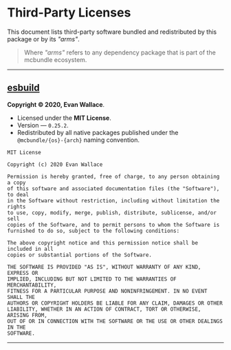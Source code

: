# Third-Party Licenses

This document lists third-party software bundled and redistributed by this package or by its *"arms"*.
> Where *"arms"* refers to any dependency package that is part of the mcbundle ecosystem.

-----------------------------------------------------------------------------------------------------

## [esbuild](https://github.com/evanw/esbuild)

**Copyright © 2020, Evan Wallace**.
- Licensed under the **MIT License**.
- Version — `0.25.2`.
- Redistributed by all native packages published under the `@mcbundle/{os}-{arch}` naming convention.

```
MIT License

Copyright (c) 2020 Evan Wallace

Permission is hereby granted, free of charge, to any person obtaining a copy
of this software and associated documentation files (the "Software"), to deal
in the Software without restriction, including without limitation the rights
to use, copy, modify, merge, publish, distribute, sublicense, and/or sell
copies of the Software, and to permit persons to whom the Software is
furnished to do so, subject to the following conditions:

The above copyright notice and this permission notice shall be included in all
copies or substantial portions of the Software.

THE SOFTWARE IS PROVIDED "AS IS", WITHOUT WARRANTY OF ANY KIND, EXPRESS OR
IMPLIED, INCLUDING BUT NOT LIMITED TO THE WARRANTIES OF MERCHANTABILITY,
FITNESS FOR A PARTICULAR PURPOSE AND NONINFRINGEMENT. IN NO EVENT SHALL THE
AUTHORS OR COPYRIGHT HOLDERS BE LIABLE FOR ANY CLAIM, DAMAGES OR OTHER
LIABILITY, WHETHER IN AN ACTION OF CONTRACT, TORT OR OTHERWISE, ARISING FROM,
OUT OF OR IN CONNECTION WITH THE SOFTWARE OR THE USE OR OTHER DEALINGS IN THE
SOFTWARE.
```

-----------------------------------------------------------------------------
